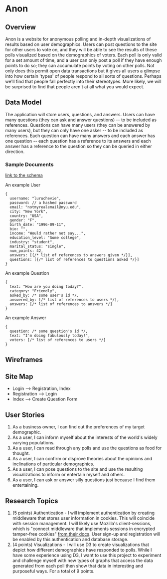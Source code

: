 # Anon

## Overview
Anon is a website for anonymous polling and in-depth visualizations of results based on user demographics. Users can post questions to the site for other users to vote on, and they will be able to see the results of these polls visualized based on the demographics of voters. Each poll is only valid for a set amount of time, and a user can only post a poll if they have enough points to do so; they can accumulate points by voting on other polls. Not only does this permit open data transactions but it gives all users a glimpse into how certain 'types' of people respond to all sorts of questions. Perhaps we'll find that people fall perfectly into their stereotypes. More likely, we will be surprised to find that people aren't at all what you would expect.

## Data Model

The application will store users, questions, and answers.
Users can have many questions (they can ask and answer questions) -- to be included as references.
Questions can have many users (they can be answered by many users), but they can only have one asker -- to be included as references.
Each question can have many answers and each answer has one question -- each question has a reference to its answers and each answer has a reference to the question so they can be queried in either direction.

### Sample Documents
[link to the schema](/db.js)

An example User
```
{
  username: "luruchevie",
  password: // a hashed password
  email: "notmyrealemail@nyu.edu",
  city: "New York",
  country: "USA",
  gender: "F",
  birth_date: "1996-09-11",
  bio: "",
  income: "Would rather not say...",
  education_level: "Some college",
  industry: "student",
  marital_status: "single",
  num_points: 42,
  answers: [{/* list of references to answers given */}],
  questions: [{/* list of references to questions asked */}]
}
```
An example Question
```
{
  text: "How are you doing today?",
  category: "Friendly",
  asked_by: /* some user's id */,
  answered_by: [/* list of references to users */],
  answers: [/* list of references to answers */]
}
```
An example Answer
```
{
  question: /* some question's id */,
  text: "I'm doing fabulously today!",
  voters: [/* list of references to users */]
}
```

## Wireframes

## Site Map
* Login --> Registration, Index
* Registration --> Login
* Index --> Create Question Form

## User Stories
1. As a business owner, I can find out the preferences of my target demographic. 
2. As a user, I can inform myself about the interests of the world's widely varying populations.
3. As a user, I can read through any polls and use the questions as food for thought.
4. As a user, I can confirm or disprove theories about the opinions and inclinations of particular demographics.
5. As a user, I can pose questions to the site and use the resulting visualizations to inform or entertain myself and others.
7. As a user, I can ask or answer silly questions just because I find them entertaining.

## Research Topics
1. (5 points) Authentication - I will implement authentication by creating middleware that stores user information in cookies. This will coincide with session management. I will likely use Mozilla's client-sessions, which is "connect middleware that implements sessions in encrypted tamper-free cookies" [from their docs](https://github.com/mozilla/node-client-sessions#usage). User sign-up and registration will be enabled by this authentication and database storage.
2. (4 points) Visualizations - I will use D3 to create visualizations that depict how different demographics have responded to polls. While I have some experience using D3, I want to use this project to experiment and challenge myself with new types of graphs that access the data generated from each poll then show that data in interesting and purposeful ways.
For a total of 9 points.
